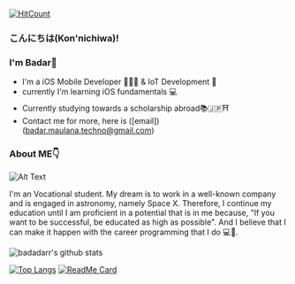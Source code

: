 [![HitCount](http://hits.dwyl.com/badadarr/badadarr/READMEmd.svg)](http://hits.dwyl.com/badadarr/badadarr/READMEmd)
### こんにちは(Kon'nichiwa)! 

### I'm Badar👋

* I'm a iOS Mobile Developer 👨🏻‍💻  & IoT Development 🤖
* currently I'm learning iOS fundamentals 💻
* Currently studying towards a scholarship abroad📚🇯🇵⛩
* Contact me for more, here is ([email])(badar.maulana.techno@gmail.com)

### About ME👇
![Alt Text](https://media.giphy.com/media/1CEoPFtZIIHbG/giphy.gif)

I'm an Vocational student. My dream is to work in a well-known company and is engaged in astronomy, namely Space X. Therefore, I continue my education until I am proficient in a potential that is in me because, "If you want to be successful, be educated as high as possible". And I believe that I can make it happen with the career programming that I do 💻🚀.


![badadarr's github stats](https://github-readme-stats.vercel.app/api?username=badadarr&theme=blueberry&show_icons=true)

[![Top Langs](https://github-readme-stats.vercel.app/api/top-langs/?username=badadarr&layout=compact)](https://github.com/badadarr)
[![ReadMe Card](https://github-readme-stats.vercel.app/api/pin/?username=badadarr&repo=HomeAutomation)](https://github.com/badadarr/HomeAutomation)










